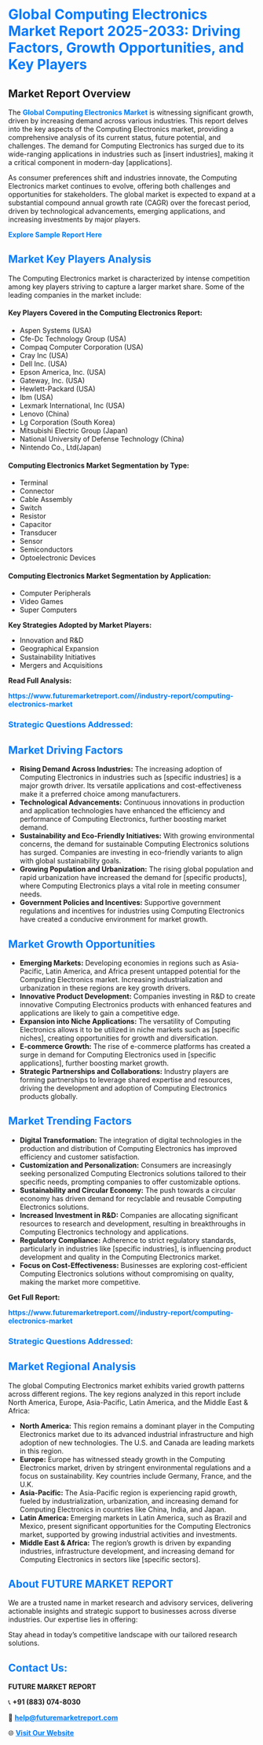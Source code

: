 <h1 style="color: #007BFF;">Global Computing Electronics Market Report 2025-2033: Driving Factors, Growth Opportunities, and Key Players</h1>

<section id="overview">
<h2>Market Report Overview</h2>
<p>The <a href="https://www.futuremarketreport.com//industry-report/computing-electronics-market" style="color: #007BFF; text-decoration: none;"><strong>Global Computing Electronics Market</strong></a> is witnessing significant growth, driven by increasing demand across various industries. This report delves into the key aspects of the Computing Electronics market, providing a comprehensive analysis of its current status, future potential, and challenges. The demand for Computing Electronics has surged due to its wide-ranging applications in industries such as [insert industries], making it a critical component in modern-day [applications].</p>
<p>As consumer preferences shift and industries innovate, the Computing Electronics market continues to evolve, offering both challenges and opportunities for stakeholders. The global market is expected to expand at a substantial compound annual growth rate (CAGR) over the forecast period, driven by technological advancements, emerging applications, and increasing investments by major players.</p>
</section>

<section id="overview">
<p><a href="https://www.futuremarketreport.com//request-sample/reportId=85010" style="color: #007BFF; text-decoration: none;"><strong>Explore Sample Report Here</strong></a></p>
</section>

<section id="key-players">
<h2 style="color: #007BFF;">Market Key Players Analysis</h2>
<p>The Computing Electronics market is characterized by intense competition among key players striving to capture a larger market share. Some of the leading companies in the market include:</p>
<h4>Key Players Covered in the Computing Electronics Report:</h4>
<ul><li>Aspen Systems (USA)</li><li>Cfe-Dc Technology Group (USA)</li><li>Compaq Computer Corporation (USA)</li><li>Cray Inc (USA)</li><li>Dell Inc. (USA)</li><li>Epson America, Inc. (USA)</li><li>Gateway, Inc. (USA)</li><li>Hewlett-Packard (USA)</li><li>Ibm (USA)</li><li>Lexmark International, Inc (USA)</li><li>Lenovo (China)</li><li>Lg Corporation (South Korea)</li><li>Mitsubishi Electric Group (Japan)</li><li>National University of Defense Technology (China)</li><li>Nintendo Co., Ltd(Japan)</li></ul>
<h4>Computing Electronics Market Segmentation by Type:</h4>
<ul><li>Terminal</li><li>Connector</li><li>Cable Assembly</li><li>Switch</li><li>Resistor</li><li>Capacitor</li><li>Transducer</li><li>Sensor</li><li>Semiconductors</li><li>Optoelectronic Devices</li></ul>

<h4>Computing Electronics Market Segmentation by Application:</h4>
<ul><li>Computer Peripherals</li><li>Video Games</li><li>Super Computers</li></ul>
<p><strong>Key Strategies Adopted by Market Players:</strong></p>
<ul>
<li>Innovation and R&D</li>
<li>Geographical Expansion</li>
<li>Sustainability Initiatives</li>
<li>Mergers and Acquisitions</li>
</ul>
</section>

<section>
<p><strong>Read Full Analysis: </strong></p><a href="https://www.futuremarketreport.com//industry-report/computing-electronics-market" style="color: #007BFF; text-decoration: none;"><strong>https://www.futuremarketreport.com//industry-report/computing-electronics-market</strong></a>
<h3 style="color: #007BFF;">Strategic Questions Addressed:</h3>
</section>

<section id="driving-factors">
<h2 style="color: #007BFF;">Market Driving Factors</h2>
<ul>
<li><strong>Rising Demand Across Industries:</strong> The increasing adoption of Computing Electronics in industries such as [specific industries] is a major growth driver. Its versatile applications and cost-effectiveness make it a preferred choice among manufacturers.</li>
<li><strong>Technological Advancements:</strong> Continuous innovations in production and application technologies have enhanced the efficiency and performance of Computing Electronics, further boosting market demand.</li>
<li><strong>Sustainability and Eco-Friendly Initiatives:</strong> With growing environmental concerns, the demand for sustainable Computing Electronics solutions has surged. Companies are investing in eco-friendly variants to align with global sustainability goals.</li>
<li><strong>Growing Population and Urbanization:</strong> The rising global population and rapid urbanization have increased the demand for [specific products], where Computing Electronics plays a vital role in meeting consumer needs.</li>
<li><strong>Government Policies and Incentives:</strong> Supportive government regulations and incentives for industries using Computing Electronics have created a conducive environment for market growth.</li>
</ul>
</section>

<section id="growth-opportunities">
<h2 style="color: #007BFF;">Market Growth Opportunities</h2>
<ul>
<li><strong>Emerging Markets:</strong> Developing economies in regions such as Asia-Pacific, Latin America, and Africa present untapped potential for the Computing Electronics market. Increasing industrialization and urbanization in these regions are key growth drivers.</li>
<li><strong>Innovative Product Development:</strong> Companies investing in R&D to create innovative Computing Electronics products with enhanced features and applications are likely to gain a competitive edge.</li>
<li><strong>Expansion into Niche Applications:</strong> The versatility of Computing Electronics allows it to be utilized in niche markets such as [specific niches], creating opportunities for growth and diversification.</li>
<li><strong>E-commerce Growth:</strong> The rise of e-commerce platforms has created a surge in demand for Computing Electronics used in [specific applications], further boosting market growth.</li>
<li><strong>Strategic Partnerships and Collaborations:</strong> Industry players are forming partnerships to leverage shared expertise and resources, driving the development and adoption of Computing Electronics products globally.</li>
</ul>
</section>

<section id="trending-factors">
<h2 style="color: #007BFF;">Market Trending Factors</h2>
<ul>
<li><strong>Digital Transformation:</strong> The integration of digital technologies in the production and distribution of Computing Electronics has improved efficiency and customer satisfaction.</li>
<li><strong>Customization and Personalization:</strong> Consumers are increasingly seeking personalized Computing Electronics solutions tailored to their specific needs, prompting companies to offer customizable options.</li>
<li><strong>Sustainability and Circular Economy:</strong> The push towards a circular economy has driven demand for recyclable and reusable Computing Electronics solutions.</li>
<li><strong>Increased Investment in R&D:</strong> Companies are allocating significant resources to research and development, resulting in breakthroughs in Computing Electronics technology and applications.</li>
<li><strong>Regulatory Compliance:</strong> Adherence to strict regulatory standards, particularly in industries like [specific industries], is influencing product development and quality in the Computing Electronics market.</li>
<li><strong>Focus on Cost-Effectiveness:</strong> Businesses are exploring cost-efficient Computing Electronics solutions without compromising on quality, making the market more competitive.</li>
</ul>
</section>

<section>
<p><strong>Get Full Report: </strong></p><a href="https://www.futuremarketreport.com//industry-report/computing-electronics-market" style="color: #007BFF; text-decoration: none;"><strong>https://www.futuremarketreport.com//industry-report/computing-electronics-market</strong></a>
<h3 style="color: #007BFF;">Strategic Questions Addressed:</h3>
</section>


<section id="regional-analysis">
<h2 style="color: #007BFF;">Market Regional Analysis</h2>
<p>The global Computing Electronics market exhibits varied growth patterns across different regions. The key regions analyzed in this report include North America, Europe, Asia-Pacific, Latin America, and the Middle East & Africa:</p>
<ul>
<li><strong>North America:</strong> This region remains a dominant player in the Computing Electronics market due to its advanced industrial infrastructure and high adoption of new technologies. The U.S. and Canada are leading markets in this region.</li>
<li><strong>Europe:</strong> Europe has witnessed steady growth in the Computing Electronics market, driven by stringent environmental regulations and a focus on sustainability. Key countries include Germany, France, and the U.K.</li>
<li><strong>Asia-Pacific:</strong> The Asia-Pacific region is experiencing rapid growth, fueled by industrialization, urbanization, and increasing demand for Computing Electronics in countries like China, India, and Japan.</li>
<li><strong>Latin America:</strong> Emerging markets in Latin America, such as Brazil and Mexico, present significant opportunities for the Computing Electronics market, supported by growing industrial activities and investments.</li>
<li><strong>Middle East & Africa:</strong> The region’s growth is driven by expanding industries, infrastructure development, and increasing demand for Computing Electronics in sectors like [specific sectors].</li>
</ul>
</section>

<footer>
<h2 style="color: #007BFF;">About FUTURE MARKET REPORT</h2>
<p>We are a trusted name in market research and advisory services, delivering actionable insights and strategic support to businesses across diverse industries. Our expertise lies in offering:</p>

<p>Stay ahead in today’s competitive landscape with our tailored research solutions.</p>

<h2 style="color: #007BFF;">Contact Us:</h2>
<p><strong>FUTURE MARKET REPORT</strong></p>
<p>📞 <strong>+91 (883) 074-8030</strong></p>
<p>📧 <strong><a href="mailto:help@futuremarketreport.com" style="color: #007BFF;">help@futuremarketreport.com</a></strong></p>
<p>🌐 <strong><a href="https://www.futuremarketreport.com/" style="color: #007BFF;">Visit Our Website</a></strong></p>
</footer>
